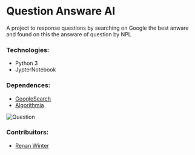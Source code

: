 # Question Answare AI

A project to response questions by searching on Google the best anware and found on this the answare of question by NPL

### Technologies:
*    Python 3
*    JypterNotebook
      
### Dependences:

*    [GoogleSearch](https://python-googlesearch.readthedocs.io/en/latest/)
*    [Algorithmia](https://algorithmia.com/)

![Question](https://media.giphy.com/media/dXICCcws9oxxK/giphy.gif)

### Contribuitors:

* [Renan Winter](https://www.github.com/rwspatin)